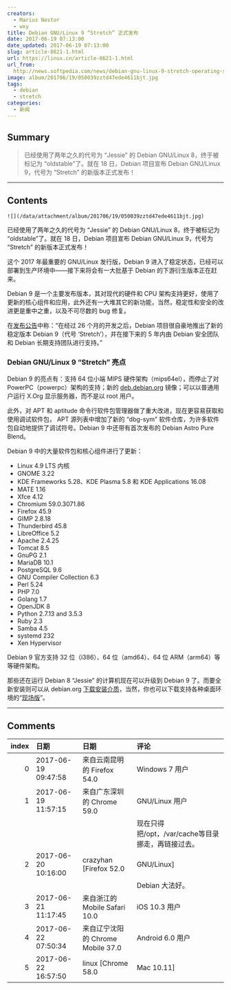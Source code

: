 ```yaml
---
creators:
  - Marius Nestor
  - wxy
title: Debian GNU/Linux 9 “Stretch” 正式发布
date: 2017-06-19 07:13:00
date_updated: 2017-06-19 07:13:00
slug: article-8621-1.html
url: https://linux.cn/article-8621-1.html
url_from: 
  http://news.softpedia.com/news/debian-gnu-linux-9-stretch-operating-system-officially-released-download-now-516521.shtml
image: album/201706/19/050039zztd47ede4611bjt.jpg
tags:
  - debian
  - stretch
categories:
  - 新闻
---
```


## Summary

> 已经使用了两年之久的代号为 “Jessie” 的 Debian GNU/Linux 8，终于被标记为 “oldstable”了。就在 18 日，Debian 项目宣布 Debian GNU/Linux 9，代号为 “Stretch” 的新版本正式发布！

***

<!-- more -->

## Contents

`![](/data/attachment/album/201706/19/050039zztd47ede4611bjt.jpg)`

已经使用了两年之久的代号为 “Jessie” 的 Debian GNU/Linux 8，终于被标记为 “oldstable”了。就在 18 日，Debian 项目宣布 Debian GNU/Linux 9，代号为 “Stretch” 的新版本正式发布！

这个 2017 年最重要的 GNU/Linux 发行版，Debian 9 进入了稳定状态，已经可以部署到生产环境中——接下来将会有一大批基于 Debian 的下游衍生版本正在赶来。

Debian 9 是一个主要发布版本，其对现代的硬件和 CPU 架构支持更好，使用了更新的核心组件和应用，此外还有一大堆其它的新功能，当然，稳定性和安全的改进更是重中之重，以及不可尽数的 bug 修复。

在[发布公告](https://www.debian.org/News/2017/20170617)中称：“在经过 26 个月的开发之后，Debian 项目很自豪地推出了新的稳定版本 Debian 9（代号 ‘Stretch’），并在接下来的 5 年内由 Debian 安全团队和 Debian 长期支持团队进行支持。”

### Debian GNU/Linux 9 “Stretch” 亮点

Debian 9 的亮点有：支持 64 位小端 MIPS 硬件架构（mips64el），而停止了对 PowerPC（powerpc）架构的支持；新的 [deb.debian.org](http://deb.debian.org/) 镜像；可以以普通用户运行 X.Org 显示服务器，而不是以 root 用户。

此外，对 APT 和 aptitude 命令行软件包管理器做了重大改进，现在更容易获取和使用调试软件包， APT 源列表中增加了新的 “dbg-sym” 软件仓库，为许多软件包自动地提供了调试符号。Debian 9 中还带有首次发布的 Debian Astro Pure Blend。

Debian 9 中的大量软件包和核心组件进行了更新：

* Linux 4.9 LTS 内核
* GNOME 3.22
* KDE Frameworks 5.28、KDE Plasma 5.8 和 KDE Applications 16.08
* MATE 1.16
* Xfce 4.12
* Chromium 59.0.3071.86
* Firefox 45.9
* GIMP 2.8.18
* Thunderbird 45.8
* LibreOffice 5.2
* Apache 2.4.25
* Tomcat 8.5
* GnuPG 2.1
* MariaDB 10.1
* PostgreSQL 9.6
* GNU Compiler Collection 6.3
* Perl 5.24
* PHP 7.0
* Golang 1.7
* OpenJDK 8
* Python 2.7.13 and 3.5.3
* Ruby 2.3
* Samba 4.5
* systemd 232
* Xen Hypervisor

Debian 9 官方支持 32 位（i386）、64 位（amd64）、64 位 ARM（arm64）等等硬件架构。

那些还在运行 Debian 8 “Jessie” 的计算机现在可以升级到 Debian 9 了。而要全新安装则可以从 debian.org [下载安装介质](https://www.debian.org/distrib/netinst.en.html)，当然，你也可以下载支持各种桌面环境的“[现场版](https://www.debian.org/CD/live/)”。

***

## Comments

|   index | 日期                | 日期                                               | 评论                                                                                                                            |
|--------:|:--------------------|:---------------------------------------------------|:--------------------------------------------------------------------------------------------------------------------------------|
|       0 | 2017-06-19 09:47:58 | 来自云南昆明的 Firefox 54.0|Windows 7 用户         | Debian大法好~！                                                                                               |
|       1 | 2017-06-19 11:57:15 | 来自广东深圳的 Chrome 59.0|GNU/Linux 用户          | 升级悲剧中，之前划的磁盘空间不足～～～<br />                                                                  |
|         |                     |                                                    | 现在只得把/opt，/var/cache等目录挪走，再链接过去。                                                                              |
|       2 | 2017-06-20 10:16:00 | crazyhan [Firefox 52.0|GNU/Linux]                  | 昨天在虚拟机里安装使用了一下，感觉确实更好用了，有空再在笔记本里安装。<br />                                  |
|         |                     |                                                    | Debian 大法好。                                                                                                   |
|       3 | 2017-06-21 11:17:45 | 来自浙江的 Mobile Safari 10.0|iOS 10.3 用户        | 我在老的惠普2540p上，安装使用基本都正常，但是在终端操作时，会时不时突然黑屏关机，重装后还是如此，不晓得咋弄了 |
|       4 | 2017-06-22 07:50:34 | 来自辽宁沈阳的 Chrome Mobile 37.0|Android 6.0 用户 | 翻译有问题哎                                                                                                  |
|       5 | 2017-06-22 16:57:50 | linux [Chrome 58.0|Mac 10.11]                      | 哪里有问题，请您指正哈。                                                                                      |
